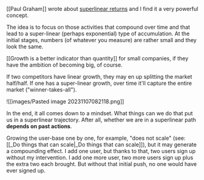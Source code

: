 [[Paul Graham]] wrote about [superlinear returns](http://paulgraham.com/superlinear.html) and I find it a very powerful concept. 

The idea is to focus on those activities that compound over time and that lead to a super-linear (perhaps exponential) type of accumulation. At the initial stages, numbers (of whatever you measure) are rather small and they look the same. 

[[Growth is a better indicator than quantity]] for small companies, if they have the ambition of becoming big, of course. 

If two competitors have linear growth, they may en up splitting the market half/half. If one has a super-linear growth, over time it'll capture the entire market ("winner-takes-all"). 

![[images/Pasted image 20231107082118.png]]

In the end, it all comes down to a mindset. What things can we do that put us in a superlinear trajectory. After all, whether we are in a superlinear path **depends on past actions**.

Growing the user-base one by one, for example, "does not scale" (see: [[_Do things that can scale|_Do things that can scale]]), but it may generate a compounding effect. I add one user, but thanks to that, two users sign up without my intervention. I add one more user, two more users sign up plus the extra two each brought. But without that initial push, no one would have ever signed up. 